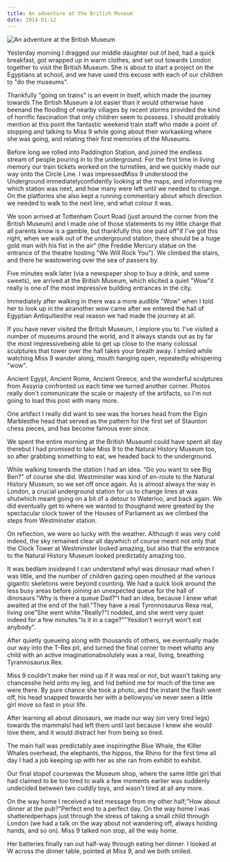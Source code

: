```yaml
---
title: An adventure at the British Museum
date: 2014-01-12
---
```


![An adventure at the British Museum](https://source.unsplash.com/9ZQzrLWV52M/1600x900)

Yesterday morning I dragged our middle daughter out of bed, had a quick breakfast, got wrapped up in warm clothes, and set out towards London together to visit the British Museum. She is about to start a project on the Egyptians at school, and we have used this excuse with each of our children to "do the museums".

Thankfully "going on trains" is an event in itself, which made the journey towards The British Museum a lot easier than it would otherwise have beenand the flooding of nearby villages by recent storms provided the kind of horrific fascination that only children seem to possess. I should probably mention at this point the fantastic weekend train staff who made a point of stopping and talking to Miss 9 while going about their workasking where she was going, and relating their first memories of the Museums.

Before long we rolled into Paddington Station, and joined the endless stream of people pouring in to the underground. For the first time in living memory our train tickets worked on the turnstiles, and we quickly made our way onto the Circle Line. I was impressedMiss 9 understood the Underground immediatelyconfidently looking at the maps, and informing me which station was next, and how many were left until we needed to change. On the platforms she also kept a running commentary about which direction we needed to walk to the next line, and what colour it was.

We soon arrived at Tottenham Court Road (just around the corner from the British Museum) and I made one of those statements to my little charge that all parents know is a gamble, but thankfully this one paid off"if I've got this right, when we walk out of the underground station, there should be a huge gold man with his fist in the air" (the Freddie Mercury statue on the entrance of the theatre hosting "We Will Rock You"). We climbed the stairs, and there he wastowering over the sea of passers by.

Five minutes walk later (via a newspaper shop to buy a drink, and some sweets), we arrived at the British Museum, which elicited a quiet "Wow"it really is one of the most impressive building entrances in the city.

Immediately after walking in there was a more audible "Wow" when I told her to look up in the airanother wow came after we entered the hall of Egyptian Antiquitiesthe real reason we had made the journey at all.

If you have never visited the British Museum, I implore you to. I've visited a number of museums around the world, and it always stands out as by far the most impressivebeing able to get up close to the many colossal sculptures that tower over the hall takes your breath away. I smiled while watching Miss 9 wander along, mouth hanging open, repeatedly whispering "wow".

Ancient Egypt, Ancient Rome, Ancient Greece, and the wonderful sculptures from Assyria confronted us each time we turned another corner. Photos really don't communicate the scale or majesty of the artifacts, so I'm not going to load this post with many more.

One artifact I really did want to see was the horses head from the Elgin Marblesthe head that served as the pattern for the first set of Staunton chess pieces, and has become famous ever since.

We spent the entire morning at the British MuseumI could have spent all day therebut I had promised to take Miss 9 to the Natural History Museum too, so after grabbing something to eat, we headed back to the underground.

While walking towards the station I had an idea. "Do you want to see Big Ben?" of course she did. Westminster was kind of en-route to the Natural History Museum, so we set off once again. As is almost always the way in London, a crucial underground station for us to change lines at was shutwhich meant going on a bit of a detour to Waterloo, and back again. We did eventually get to where we wanted to thoughand were greeted by the spectacular clock tower of the Houses of Parliament as we climbed the steps from Westminster station.

On reflection, we were so lucky with the weather. Although it was very cold indeed, the sky remained clear all daywhich of course meant not only that the Clock Tower at Westminster looked amazing, but also that the entrance to the Natural History Museum looked predictably amazing too.

It was bedlam insideand I can understand whyI was dinosaur mad when I was little, and the number of children gazing open mouthed at the various gigantic skeletons were beyond counting. We had a quick look around the less busy areas before joining an unexpected queue for the hall of dinosaurs."Why is there a queue Dad?"I had an idea, because I knew what awaited at the end of the hall."They have a real Tyronnosaurus Rexa real, living one"She went white."Really?"I nodded, and she went very quiet indeed for a few minutes."Is it in a cage?""Yesdon't worryit won't eat anybody".

After quietly queueing along with thousands of others, we eventually made our way into the T-Rex pit, and turned the final corner to meet whatto any child with an active imaginationabsolutely was a real, living, breathing Tyrannosaurus Rex.

Miss 9 couldn't make her mind up if it was real or not, but wasn't taking any chancesshe held onto my leg, and hid behind me for much of the time we were there. By pure chance she took a photo, and the instant the flash went off, his head snapped towards her with a bellowyou've never seen a little girl move so fast in your life.

After learning all about dinosaurs, we made our way (on very tired legs) towards the mammalsI had left them until last because I knew she would love them, and it would distract her from being so tired.

The main hall was predictably awe inspiringthe Blue Whale, the Killer Whales overhead, the elephants, the hippos, the Rhino for the first time all day I had a job keeping up with her as she ran from exhibit to exhibit.

Our final stopof coursewas the Museum shop, where the same little girl that had claimed to be too tired to walk a few moments earlier was suddenly undecided between two cuddly toys, and wasn't tired at all any more.

On the way home I received a text message from my other half;"How about dinner at the pub?"Perfect end to a perfect day. On the way home I was shatteredperhaps just through the stress of taking a small child through London (we had a talk on the way about not wandering off, always holding hands, and so on). Miss 9 talked non stop, all the way home.

Her batteries finally ran out half-way through eating her dinner. I looked at W across the dinner table, pointed at Miss 9, and we both smiled.